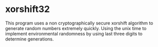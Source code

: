 # xorshift32

This program uses a non cryptographically secure xorshift algorithm to generate random numbers extremely quickly.
Using the unix time to implement environmental randomness by using last three digits to determine generations.
